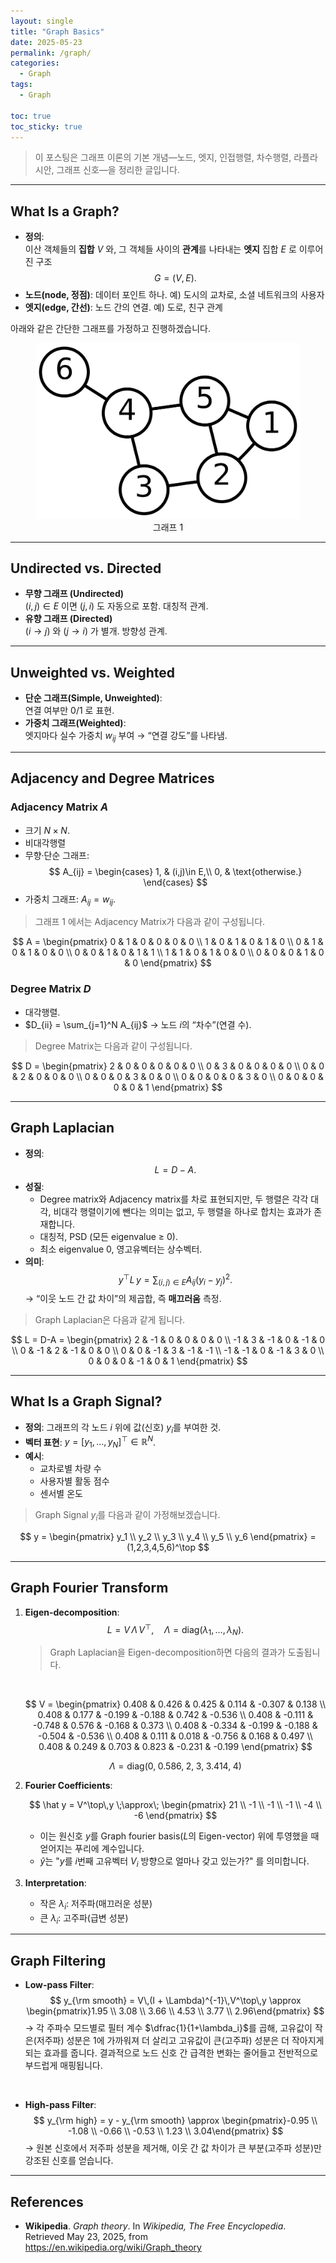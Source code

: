 ```yaml
---
layout: single  
title: "Graph Basics"  
date: 2025-05-23  
permalink: /graph/  
categories:  
  - Graph
tags:  
  - Graph  

toc: true  
toc_sticky: true  
---
```


> 이 포스팅은 그래프 이론의 기본 개념—노드, 엣지, 인접행렬, 차수행렬, 라플라시안, 그래프 신호—을 정리한 글입니다.

---

## What Is a Graph?

- **정의**:  
  이산 객체들의 **집합** $V$ 와, 그 객체들 사이의 **관계**를 나타내는 **엣지** 집합 $E$ 로 이루어진 구조  
  $$
    G = (V, E).
  $$
- **노드(node, 정점)**: 데이터 포인트 하나. 예) 도시의 교차로, 소셜 네트워크의 사용자  
- **엣지(edge, 간선)**: 노드 간의 연결. 예) 도로, 친구 관계  

아래와 같은 간단한 그래프를 가정하고 진행하겠습니다.

<figure style="text-align: center;">
  <img src="/assets/img/graph/graph.png" alt="Graph Structure" />
  <figcaption>그래프 1 </figcaption>
</figure>

---

## Undirected vs. Directed

- **무향 그래프 (Undirected)**  
  $(i,j)\in E$ 이면 $(j,i)$ 도 자동으로 포함. 대칭적 관계.  
- **유향 그래프 (Directed)**  
  $(i \to j)$ 와 $(j \to i)$ 가 별개. 방향성 관계.  

---

## Unweighted vs. Weighted

- **단순 그래프(Simple, Unweighted)**:  
  연결 여부만 0/1 로 표현.  
- **가중치 그래프(Weighted)**:  
  엣지마다 실수 가중치 $w_{ij}$ 부여 → “연결 강도”를 나타냄.  

---

## Adjacency and Degree Matrices

### Adjacency Matrix $A$

- 크기 $N\times N$.  
- 비대각행렬
- 무향·단순 그래프:  
  $$
    A_{ij} = \begin{cases}
      1, & (i,j)\in E,\\
      0, & \text{otherwise.}
    \end{cases}
  $$
- 가중치 그래프: $A_{ij}=w_{ij}$.

> 그래프 1 에서는 Adjacency Matrix가 다음과 같이 구성됩니다.

$$
A = \begin{pmatrix}
0 & 1 & 0 & 0 & 0 & 0 \\
1 & 0 & 1 & 0 & 1 & 0 \\
0 & 1 & 0 & 1 & 0 & 0 \\
0 & 0 & 1 & 0 & 1 & 1 \\
1 & 1 & 0 & 1 & 0 & 0 \\
0 & 0 & 0 & 1 & 0 & 0
\end{pmatrix}
$$

### Degree Matrix $D$

- 대각행렬.  
- $D_{ii} = \sum_{j=1}^N A_{ij}$ → 노드 $i$의 “차수”(연결 수).  

> Degree Matrix는 다음과 같이 구성됩니다.

$$
D = \begin{pmatrix}
2 & 0 & 0 & 0 & 0 & 0 \\
0 & 3 & 0 & 0 & 0 & 0 \\
0 & 0 & 2 & 0 & 0 & 0 \\
0 & 0 & 0 & 3 & 0 & 0 \\
0 & 0 & 0 & 0 & 3 & 0 \\
0 & 0 & 0 & 0 & 0 & 1
\end{pmatrix}
$$

---

## Graph Laplacian

- **정의**:  
  $$
    L = D - A.
  $$
- **성질**:  
    - Degree matrix와 Adjacency matrix를 차로 표현되지만, 두 행렬은 각각 대각, 비대각 행렬이기에 뺀다는 의미는 없고, 두 행렬을 하나로 합치는 효과가 존재합니다. 
  - 대칭적, PSD (모든 eigenvalue ≥ 0).  
  - 최소 eigenvalue $0$, 영고유벡터는 상수벡터.  
- **의미**:  
  $$
    y^\top L\,y
    = \sum_{(i,j)\in E}A_{ij}(y_i - y_j)^2.
  $$
  → “이웃 노드 간 값 차이”의 제곱합, 즉 **매끄러움** 측정.  

> Graph Laplacian은 다음과 같게 됩니다.

$$
L = D-A = 
\begin{pmatrix}
    2 & -1 &  0 &  0 &  0 &  0 \\
    -1 &  3 & -1 &  0 & -1 &  0 \\
    0 & -1 &  2 & -1 &  0 &  0 \\
    0 &  0 & -1 &  3 & -1 & -1 \\
    -1 & -1 &  0 & -1 &  3 &  0 \\
    0 &  0 &  0 & -1 &  0 &  1
\end{pmatrix}
$$

---

## What Is a Graph Signal?

- **정의**: 그래프의 각 노드 $i$ 위에 값(신호) $y_i$를 부여한 것.  
- **벡터 표현**: $y = [y_1,\dots,y_N]^\top \in \mathbb R^N$.  
- **예시**:  
  - 교차로별 차량 수  
  - 사용자별 활동 점수  
  - 센서별 온도  

> Graph Signal $y_i$를 다음과 같이 가정해보겠습니다.

$$
y = \begin{pmatrix}
y_1 \\ y_2 \\ y_3 \\ y_4 \\ y_5 \\ y_6
\end{pmatrix}
=(1,2,3,4,5,6)^\top
$$

---

## Graph Fourier Transform

1. **Eigen-decomposition**:  
   $$
     L = V\,\Lambda\,V^\top,\quad \Lambda=\mathrm{diag}(\lambda_1,\dots,\lambda_N).
   $$
   > Graph Laplacian을 Eigen-decomposition하면 다음의 결과가 도출됩니다.
    
    <br/>

    $$
    V = \begin{pmatrix}
    0.408 &  0.426 &  0.425 &  0.114 & -0.307 &  0.138 \\
    0.408 &  0.177 & -0.199 & -0.188 &  0.742 & -0.536 \\
    0.408 & -0.111 & -0.748 &  0.576 & -0.168 &  0.373 \\
    0.408 & -0.334 & -0.199 & -0.188 & -0.504 & -0.536 \\
    0.408 &  0.111 &  0.018 & -0.756 &  0.168 &  0.497 \\
    0.408 &  0.249 &  0.703 &  0.823 & -0.231 & -0.199
    \end{pmatrix}
    $$

    $$
    \Lambda = \mathrm{diag}\bigl(0,\;0.586,\;2,\;3,\;3.414,\;4\bigr)
    $$

2. **Fourier Coefficients**:  

   $$
    \hat y = V^\top\,y
    \;\approx\;
    \begin{pmatrix}
    21 \\ -1 \\ -1 \\ -1 \\ -4 \\ -6
    \end{pmatrix}
    $$
    - 이는 원신호 $y$를 Graph fourier basis($L$의 Eigen-vector) 위에 투영했을 때 얻어지는 푸리에 계수입니다.
    - $\hat{y}$는 "$y$를 $i$번째 고유벡터 $V_i$ 방향으로 얼마나 갖고 있는가?" 를 의미합니다.

3. **Interpretation**:  
   - 작은 $\lambda_i$: 저주파(매끄러운 성분)  
   - 큰 $\lambda_i$: 고주파(급변 성분)  

---

## Graph Filtering

- **Low-pass Filter**:  
  $$  
    y_{\rm smooth} = V\,(I + \Lambda)^{-1}\,V^\top\,y
    \approx
    \begin{pmatrix}1.95 \\ 3.08 \\ 3.66 \\ 4.53 \\ 3.77 \\ 2.96\end{pmatrix}
  $$
  $\rightarrow$ 각 주파수 모드별로 필터 계수 $\dfrac{1}{1+\lambda_i}$를 곱해, 고유값이 작은(저주파) 성분은 1에 가까워져 더 살리고 고유값이 큰(고주파) 성분은 더 작아지게 되는 효과를 줍니다. 결과적으로 노드 신호 간 급격한 변화는 줄어들고 전반적으로 부드럽게 매핑됩니다. 
<br/>

- **High-pass Filter**:  
  $$  
    y_{\rm high} = y - y_{\rm smooth}
    \approx
    \begin{pmatrix}-0.95 \\ -1.08 \\ -0.66 \\ -0.53 \\ 1.23 \\ 3.04\end{pmatrix}
  $$
    $\rightarrow$ 원본 신호에서 저주파 성분을 제거해, 이웃 간 값 차이가 큰 부분(고주파 성분)만 강조된 신호를 얻습니다.
---

## References

- **Wikipedia**. *Graph theory*. In _Wikipedia, The Free Encyclopedia_. Retrieved May 23, 2025, from https://en.wikipedia.org/wiki/Graph_theory
